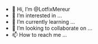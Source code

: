 - 👋 Hi, I’m @LotfixMereur
- 👀 I’m interested in ...
- 🌱 I’m currently learning ...
- 💞️ I’m looking to collaborate on ...
- 📫 How to reach me ...

<!---
LotfixMereur/LotfixMereur is a ✨ special ✨ repository because its `README.md` (this file) appears on your GitHub profile.
You can click the Preview link to take a look at your changes.
--->
